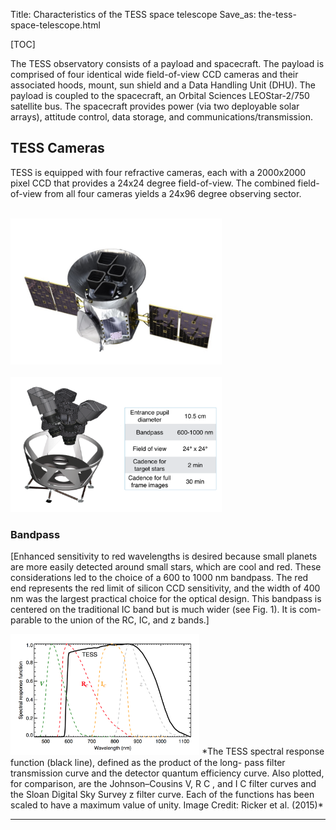 Title: Characteristics of the TESS space telescope
Save_as: the-tess-space-telescope.html

[TOC]

The TESS observatory consists of a payload and spacecraft. The payload is comprised of four identical wide field-of-view CCD cameras and their associated hoods, mount, sun shield and a Data Handling Unit (DHU). The payload is coupled to the spacecraft, an Orbital Sciences LEOStar-2/750 satellite bus. The spacecraft provides power (via two deployable solar arrays), attitude control, data storage, and communications/transmission. 

## TESS Cameras

TESS is equipped with four refractive cameras, each with a 2000x2000 pixel CCD that provides a 24x24 degree field-of-view. The combined field-of-view from all four cameras yields a 24x96 degree observing sector. 

<br/>
<img class="img-responsive" style="max-width:67%;" src="images/mission/tess_spacecraft_cameras.jpg">
<br/>

<br/>
<img class="img-responsive" style="max-width:67%;" src="images/mission/tess_camera_stats.png">
<br/>

### Bandpass

[Enhanced sensitivity to red wavelengths is desired because small planets are more easily detected around small stars, which are cool and red.
These considerations led to the choice of a 600 to 1000 nm bandpass. The red end represents the red limit of silicon CCD sensitivity, and the width of 400 nm was the largest practical choice for the optical design. This bandpass is centered on the traditional IC band but is much wider (see Fig. 1). It is com- parable to the union of the RC, IC, and z bands.]

<img class="img-responsive" style="max-width:60%;" src="images/mission/tess_bandpass.png">
*The TESS spectral response function (black line), defined as the product of the long- pass filter transmission curve and the detector quantum efficiency curve. Also plotted, for comparison, are the Johnson–Cousins V, R C , and I C filter curves and the Sloan Digital Sky Survey z filter curve. Each of the functions has been scaled to have a maximum value of unity. Image Credit: Ricker et al. (2015)*
<hr>

